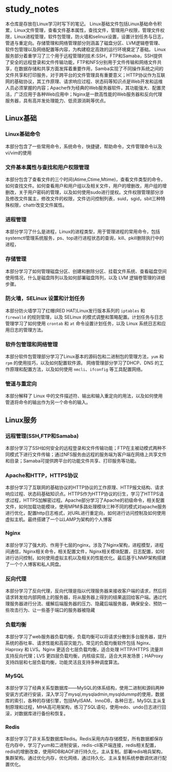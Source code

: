 # study_notes
本仓库是存放在Linux学习时写下的笔记。
Linux基础文件包括Linux基础命令积累，Linux文件管理，查看文件基本属性，查找文件，管理用户权限，管理文件权限，Linux进程管理，软件包管理，防火墙和selinux设置，设置计划任务与日志，管道与重定向。存储管理和网络管理部分则涵盖了磁盘分区、LVM逻辑卷管理、软件包管理以及网络配置等内容，为构建稳定高效的运行环境奠定了基础。
Linux服务部分着重学习了三个用于远程管理的技术:SSH，FTP和Samaba，SSH提供了安全的远程登录和文件传输功能，FTP和NFS分别用于文件传输和网络文件共享，在数据存储和共享方面发挥着重要作用，Samba实现了不同操作系统之间的文件共享和打印服务，对于跨平台的文件管理具有重要意义；HTTP协议作为互联网的基础协议，其工作原理、请求响应过程、状态码等知识点是Web开发和运维人员必须掌握的内容；Apache作为经典的Web服务器软件，其功能强大、配置灵活，广泛应用于各种Web应用中；Nginx是一款高性能的Web服务器和反向代理服务器，具有高并发处理能力、低资源消耗等优点。



## Linux基础

### Linux基础命令
本部分包含了一些常用命令，系统命令，快捷键，帮助命令，文件管理命令以及vi/vim的使用



### 文件基本属性与查找和用户权限管理

本部分包含了查看文件的三个时间(Atime,Ctime,Mtime)，查看文件类型的命令，如何查找文件。如何查看用户和用户组以及相关文件，用户的增删改，用户组的增删改，关于用户密码的管理，以及如何使用sudo进行提权。文件权限管理部分涉及修改文件属主，修改文件的权限，文件访问控制列表，suid，sgid，sbit三种特殊权限，chattr改变文件属性。



### 进程管理

本部分学习了什么是进程，Linux的进程类型，用于管理进程的常用命令，包括systemctl管理系统服务，ps、top进行进程状态的查询，kill、pkill删除执行中的进程，



### 存储管理

本部分学习了如何管理磁盘分区、创建和删除分区、挂载文件系统、查看磁盘空间使用情况，什么是磁盘阵列以及如何部署磁盘阵列，以及 LVM 逻辑卷管理的详细步骤。



### 防火墙，SELinux 设置和计划任务

本部分防火墙学习了红帽(RED HAT)Linux发行版本系列的 `iptables` 和 `firewalld` 的规则管理，以及 SELinux 的模式调整和策略配置。计划任务与日志管理学习了如何使用 `crontab` 和 `at` 命令设置计划任务，以及 Linux 系统日志和应用日志的管理方法。



### 软件包管理和网络管理

本部分软件包管理部分学习了Linux基本的源码包和二进制包的管理方法，`yum` 和 `rpm` 的使用技巧，以及如何配置软件源。 网络管理部分学习了DHCP、DNS 的工作原理和配置方法，以及如何使用 `nmcli`、`ifconfig` 等工具配置网络。



### 管道与重定向

本部分解释了 Linux 中的文件描述符、输出和输入重定向的用法，以及如何使用管道将命令的输出作为另一个命令的输入。



## Linux服务

### 远程管理(SSH,FTP和Samaba)
本部分学习了SSH如何安全的远程登录和文件传输功能；FTP在主被动模式两种不同模式下进行文件传输；通过NFS服务由远程的服务端为客户端在网络上共享文件和目录；Samaba可提供跨平台的功能文件共享、打印服务等功能。



### Apache和HTTP，HTTPS协议

本部分学习了互联网的基础协议的HTTP协议的工作原理、HTTP报文结构、请求响应过程、状态码基础知识点。HTTPS作为HTTP协议的衍生，学习了HTTPS请求过程，HTTPS加解密过程。Apache部分学习了Apache的初级命令，相关配置文件，如何加载功能模块，使用MPM多路处理模块三种不同的模式对apache服务进行优化，配置http日志格式，对URL进行重定向，如何进行访问控制及如何使用虚拟主机。最终搭建了一个以LAMP为架构的个人博客



### Nginx

本部分学习了强大的、作用于七层的nginx。涉及了Nginx架构，进程模型，进程间通信，Nginx相关命令，相关配置文件，Nginx相关模块配置，日志配置，如何进行访问控制，如何使用虚拟主机以及相关的性能优化。最后基于LNMP架构搭建了一个个人博客和私人网盘。



### 反向代理

本部分学习了反向代理，反向代理是指以代理服务器来接收客户端的请求，然后将请求转发给内部网络上的服务器，将从服务器上得到的结果返回给客户端。通过代理服务器进行分流、缓解后端服务器的压力、隐藏后端服务器，确保安全、预防一些攻击行为、让一些基于端口的服务器被隐藏



### 负载均衡

本部分学习了web服务器负载均衡，负载均衡可以将请求分散到多台服务器，提升系统的吞吐率、请求性能和高容灾能力。常见的负载均衡软件包括 Nginx、Haproxy 和 LVS。Nginx 更适合七层负载均衡，适合处理 HTTP/HTTPS 流量并支持反向代理；LVS 更四层负载均衡，内核级实现，适合大并发场景；HAProxy 支持四层和七层负载均衡，功能灵活且支持多种调度算法。



### MySQL

本部分学习了经典关系型数据库——MySQL的体系结构，使用二进制和源码两种安装方式进行安装，深入学习了mysql,mysqladmin,mysqldummp的使用，数据库的索引，各种的存储引擎，包括MyISAM、InnoDB，各种日志，MySQL主从复制原理和过程，MHA高可用架构，练习了SQL语句，使用redo、undo日志进行回滚，对数据库进行备份和恢复。



### Redis

本部分学习了非关系型数据库Redis。Redis采用内存存储模型，所有数据都保存在内存中，学习了yum和二进制安装，redis-cli客户端连接，redis相关配置，redis的增删改查，使用RDB和AOF进行持久化，主从复制。部署redis哨兵架构，集群架构。通过优化内存，优化网络，通过持久化、主从复制系统参数调优进行配置优化。
